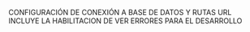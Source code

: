 CONFIGURACIÓN DE CONEXIÓN A BASE DE DATOS Y RUTAS URL
INCLUYE LA HABILITACION DE VER ERRORES PARA EL DESARROLLO